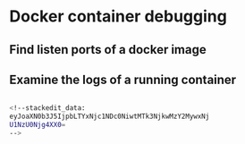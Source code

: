 # Docker container debugging

## Find listen ports of a docker image



## Examine the logs of a running container
```bash 

<!--stackedit_data:
eyJoaXN0b3J5IjpbLTYxNjc1NDc0NiwtMTk3NjkwMzY2MywxNj
U1NzU0Njg4XX0=
-->